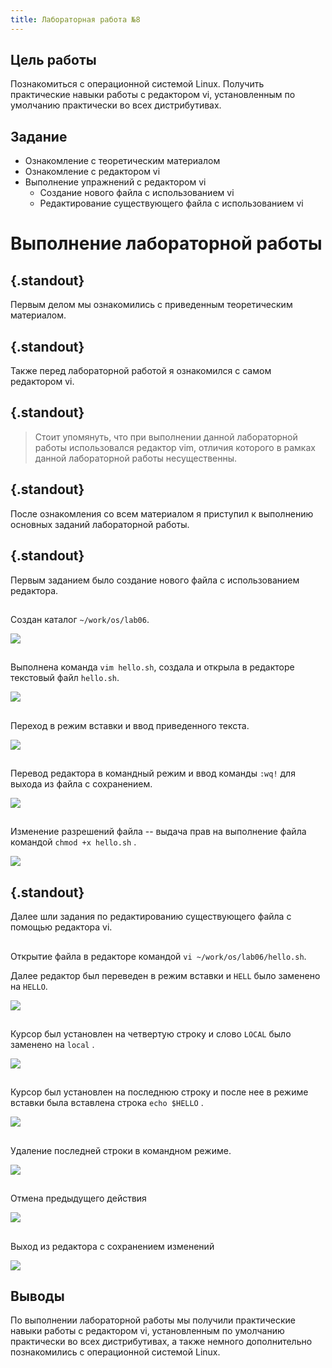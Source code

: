 ```yaml
---
title: Лабораторная работа №8
---
```


## Цель работы

Познакомиться с операционной системой Linux. Получить практические навыки работы с редактором vi, установленным по умолчанию практически во всех дистрибутивах.

## Задание

- Ознакомление с теоретическим материалом
- Ознакомление с редактором vi
- Выполнение упражнений с редактором vi
  - Создание нового файла с использованием vi
  - Редактирование существующего файла с использованием vi

# Выполнение лабораторной работы

## {.standout}

Первым делом мы ознакомились с приведенным теоретическим материалом.

## {.standout}

Также перед лабораторной работой я ознакомился с самом редактором vi.

## {.standout}

> Стоит упомянуть, что при выполнении данной лабораторной работы использовался редактор vim, отличия которого в рамках данной лабораторной работы несущественны.

## {.standout}

После ознакомления со всем материалом я приступил к выполнению основных заданий лабораторной работы.

## {.standout}

Первым заданием было создание нового файла с использованием редактора.

##

Создан каталог `~/work/os/lab06`.

![](image/s-1652199600.png)

##

Выполнена команда `vim hello.sh`, создала и открыла в редакторе текстовый файл `hello.sh`.

![](image/s-1652199660.png)

##

Переход в режим вставки и ввод приведенного текста.

![](image/s-1652199960.png)

##

Перевод редактора в командный режим и ввод команды `:wq!` для выхода из файла с сохранением.

![](image/s-1652199840.png)

##

Изменение разрешений файла -- выдача прав на выполнение файла командой `chmod +x hello.sh` .

![](image/s-1652199900.png)

## {.standout}

Далее шли задания по редактированию существующего файла с помощью редактора vi.

##

Открытие файла в редакторе командой `vi ~/work/os/lab06/hello.sh`.

Далее редактор был переведен в режим вставки и `HELL` было заменено на `HELLO`.

![](image/s-1652200080.png)

##

Курсор был установлен на четвертую строку и слово `LOCAL` было заменено на `local` .

![](image/s-1652200140.png)

##

Курсор был установлен на последнюю строку и после нее в режиме вставки была вставлена строка `echo $HELLO` .

![](image/s-1652200200.png)

##

Удаление последней строки в командном режиме.

![](image/s-1652200260.png)

##

Отмена предыдущего действия

![](image/s-1652200320.png)

##

Bыход из редактора с сохранением изменений

![](image/s-1652200380.png)

## Выводы

По выполнении лабораторной работы мы получили практические навыки работы с редактором vi, установленным по умолчанию практически во всех дистрибутивах, а также немного дополнительно познакомились с операционной системой Linux.
